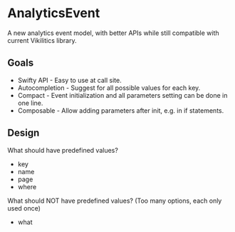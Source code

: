 # AnalyticsEvent

A new analytics event model, with better APIs while still compatible with current Vikilitics library.

## Goals

- Swifty API - Easy to use at call site.
- Autocompletion - Suggest for all possible values for each key.
- Compact - Event initialization and all parameters setting can be done in one line.
- Composable - Allow adding parameters after init, e.g. in if statements.


## Design

 What should have predefined values?
 - key
 - name
 - page
 - where

 What should NOT have predefined values? (Too many options, each only used once)
 - what

